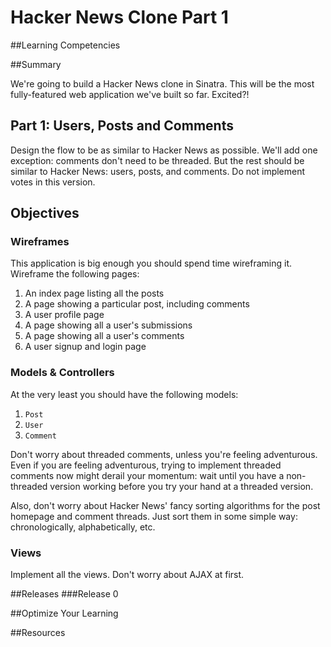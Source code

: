 # Hacker News Clone Part 1 
 
##Learning Competencies 

##Summary 

 We're going to build a Hacker News clone in Sinatra.  This will be the most fully-featured web application we've built so far.  Excited?!

## Part 1: Users, Posts and Comments

Design the flow to be as similar to Hacker News as possible.  We'll add one exception: comments don't need to be threaded.  But the rest should be similar to Hacker News: users, posts, and comments.  Do not implement votes in this version.

## Objectives

### Wireframes

This application is big enough you should spend time wireframing it.  Wireframe the following pages:

1. An index page listing all the posts
2. A page showing a particular post, including comments
3. A user profile page
4. A page showing all a user's submissions
5. A page showing all a user's comments
6. A user signup and login page

### Models &amp; Controllers

At the very least you should have the following models:

1. `Post`
2. `User`
3. `Comment`

Don't worry about threaded comments, unless you're feeling adventurous.  Even if you are feeling adventurous, trying to implement threaded comments now might derail your momentum: wait until you have a non-threaded version working before you try your hand at a threaded version.

Also, don't worry about Hacker News' fancy sorting algorithms for the post homepage and comment threads.  Just sort them in some simple way: chronologically, alphabetically, etc.

### Views

Implement all the views.  Don't worry about AJAX at first. 

##Releases
###Release 0 

##Optimize Your Learning 

##Resources